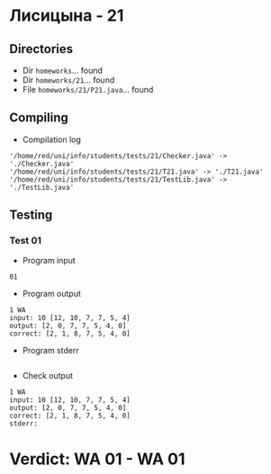 # Лисицына - 21
## Directories
- Dir `homeworks`... found
- Dir `homeworks/21`... found
- File `homeworks/21/P21.java`... found
## Compiling
- Compilation log
```
'/home/red/uni/info/students/tests/21/Checker.java' -> './Checker.java'
'/home/red/uni/info/students/tests/21/T21.java' -> './T21.java'
'/home/red/uni/info/students/tests/21/TestLib.java' -> './TestLib.java'

```
## Testing
### Test 01
- Program input
```
01

```
- Program output
```
1 WA
input: 10 [12, 10, 7, 7, 5, 4]
output: [2, 0, 7, 7, 5, 4, 0]
correct: [2, 1, 8, 7, 5, 4, 0]

```
- Program stderr
```

```
- Check output
```
1 WA
input: 10 [12, 10, 7, 7, 5, 4]
output: [2, 0, 7, 7, 5, 4, 0]
correct: [2, 1, 8, 7, 5, 4, 0]
stderr:

```
# Verdict: **WA 01** - WA 01
